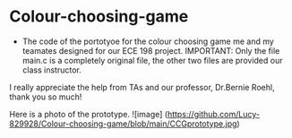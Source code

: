 # Colour-choosing-game
- The code of the portotyoe for the colour choosing game me and my teamates designed for our ECE 198 project. 
IMPORTANT: Only the file main.c is a completely original file, the other two files are provided our class instructor. 

I really appreciate the help from TAs and our professor, Dr.Bernie Roehl, thank you so much! 

Here is a photo of the prototype. 
![image] (https://github.com/Lucy-829928/Colour-choosing-game/blob/main/CCGprototype.jpg)
